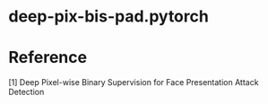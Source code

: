 # deep-pix-bis-pad.pytorch



# Reference
[1] Deep Pixel-wise Binary Supervision for Face Presentation Attack Detection

